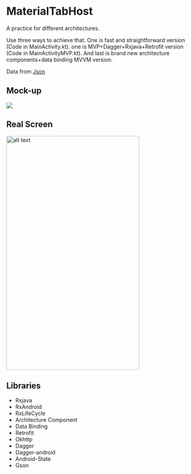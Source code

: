 # MaterialTabHost

A practice for different architectures. 

Use three ways to achieve that. One is fast and straightforward version (Code in MainActivity.kt). one is MVP+Dagger+Rxjava+Retrofit version (Code in MainActivityMVP.kt). And last is brand new architecture components+data binding MVVM version.

Data from [Json](https://gist.githubusercontent.com/MrCarlosYang/c1f004cb7f447ee5ccd6433bcb56d5af/raw/df3a570c9a0976e43b799be96da59186fc918ea7/CityList.json)

## Mock-up
![](../master/picture/mock_up.png)

## Real Screen
<img src="../master/picture/home_page_screen.gif" alt="alt text" width="348" height="611">

## Libraries
* Rxjava
* RxAndroid
* RxLifeCycle
* Architecture Component
* Data Binding
* Retrofit
* Okhttp
* Dagger
* Dagger-android
* Android-State
* Gson
